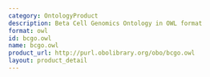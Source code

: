 ```yaml
---
category: OntologyProduct
description: Beta Cell Genomics Ontology in OWL format
format: owl
id: bcgo.owl
name: bcgo.owl
product_url: http://purl.obolibrary.org/obo/bcgo.owl
layout: product_detail
---
```

